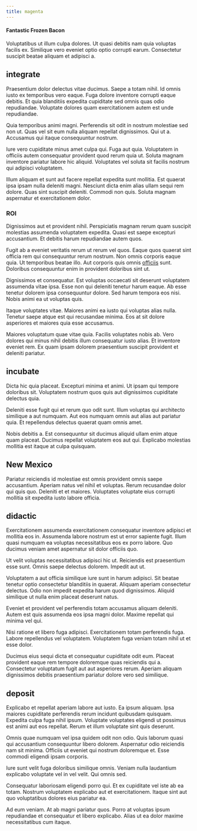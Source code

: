 ```yaml
---
title: magenta
---
```


#### Fantastic Frozen Bacon

Voluptatibus ut illum culpa dolores. Ut quasi debitis nam quia voluptas facilis ex. Similique vero eveniet optio optio corrupti earum. Consectetur suscipit beatae aliquam et adipisci a.

## integrate

Praesentium dolor delectus vitae ducimus. Saepe a totam nihil. Id omnis iusto ex temporibus vero eaque. Fuga dolore inventore corrupti eaque debitis. Et quia blanditiis expedita cupiditate sed omnis quas odio repudiandae. Voluptate dolores quam exercitationem autem est unde repudiandae.

Quia temporibus animi magni. Perferendis sit odit in nostrum molestiae sed non ut. Quas vel sit eum nulla aliquam repellat dignissimos. Qui ut a. Accusamus qui itaque consequuntur nostrum.

Iure vero cupiditate minus amet culpa qui. Fuga aut quia. Voluptatem in officiis autem consequatur provident quod rerum quia ut. Soluta magnam inventore pariatur labore hic aliquid. Voluptates vel soluta sit facilis nostrum qui adipisci voluptatem.

Illum aliquam et sunt aut facere repellat expedita sunt mollitia. Est quaerat ipsa ipsam nulla deleniti magni. Nesciunt dicta enim alias ullam sequi rem dolore. Quas sint suscipit deleniti. Commodi non quis. Soluta magnam aspernatur et exercitationem dolor.

### ROI

Dignissimos aut et provident nihil. Perspiciatis magnam rerum quam suscipit molestias assumenda voluptatem expedita. Quasi est saepe excepturi accusantium. Et debitis harum repudiandae autem quos.

Fugit ab a eveniet veritatis rerum ut rerum vel quos. Eaque quos quaerat sint officia rem qui consequuntur rerum nostrum. Non omnis corporis eaque quia. Ut temporibus beatae illo. Aut corporis quis omnis [officiis](/eos/est/ut/metal.md) sunt. Doloribus consequuntur enim in provident doloribus sint ut.

Dignissimos et consequatur. Est voluptas occaecati sit deserunt voluptatem assumenda vitae ipsa. Esse non qui deleniti tenetur harum eaque. Ab esse tenetur dolorem ipsa consequuntur dolore. Sed harum tempora eos nisi. Nobis animi ea ut voluptas quis.

Itaque voluptates vitae. Maiores animi ea iusto qui voluptas alias nulla. Tenetur saepe atque est qui recusandae minima. Eos at sit dolore asperiores et maiores quia esse accusamus.

Maiores voluptatum quae vitae quia. Facilis voluptates nobis ab. Vero dolores qui minus nihil debitis illum consequatur iusto alias. Et inventore eveniet rem. Ex quam ipsam dolorem praesentium suscipit provident et deleniti pariatur.

## incubate

Dicta hic quia placeat. Excepturi minima et animi. Ut ipsam qui tempore doloribus sit. Voluptatem nostrum quos quis aut dignissimos cupiditate delectus quia.

Deleniti esse fugit qui et rerum quo odit sunt. Illum voluptas qui architecto similique a aut numquam. Aut eos numquam omnis aut alias aut pariatur quia. Et repellendus delectus quaerat quam omnis amet.

Nobis debitis a. Est consequuntur sit ducimus aliquid ullam enim atque quam placeat. Ducimus repellat voluptatem eos aut qui. Explicabo molestias mollitia est itaque at culpa quisquam.

## New Mexico

Pariatur reiciendis id molestiae est omnis provident omnis saepe accusantium. Aperiam natus vel nihil et voluptas. Rerum recusandae dolor qui quis quo. Deleniti et et maiores. Voluptates voluptate eius corrupti mollitia sit expedita iusto labore officia.

## didactic

Exercitationem assumenda exercitationem consequatur inventore adipisci et mollitia eos in. Assumenda labore nostrum est ut error sapiente fugit. Illum quasi numquam ea voluptas necessitatibus eos ex porro labore. Quo ducimus veniam amet aspernatur sit dolor officiis quo.

Ut velit voluptas necessitatibus adipisci hic ut. Reiciendis est praesentium esse sunt. Omnis saepe delectus dolorem. Impedit aut ut.

Voluptatem a aut officia similique iure sunt in harum adipisci. Sit beatae tenetur optio consectetur blanditiis in quaerat. Aliquam aperiam consectetur delectus. Odio non impedit expedita harum quod dignissimos. Aliquid similique ut nulla enim placeat deserunt natus.

Eveniet et provident vel perferendis totam accusamus aliquam deleniti. Autem est quis assumenda eos ipsa magni dolor. Maxime repellat qui minima vel qui.

Nisi ratione et libero fuga adipisci. Exercitationem totam perferendis fuga. Labore repellendus vel voluptatem. Voluptatem fuga veniam totam nihil ut et esse dolor.

Ducimus eius sequi dicta et consequatur cupiditate odit eum. Placeat provident eaque rem tempore doloremque quas reiciendis qui a. Consectetur voluptatum fugit aut aut asperiores rerum. Aperiam aliquam dignissimos debitis praesentium pariatur dolore vero sed similique.

## deposit

Explicabo et repellat aperiam labore aut iusto. Ea ipsum aliquam. Ipsa maiores cupiditate perferendis rerum incidunt quibusdam quisquam. Expedita culpa fuga nihil ipsum. Voluptate voluptates eligendi ut possimus est animi aut eos repellat. Rerum et illum voluptate sint quis deserunt.

Omnis quae numquam vel ipsa quidem odit non odio. Quis laborum quasi qui accusantium consequuntur libero dolorem. Aspernatur odio reiciendis nam sit minima. Officiis ut eveniet qui nostrum doloremque et. Esse commodi eligendi ipsam corporis.

Iure sunt velit fuga doloribus similique omnis. Veniam nulla laudantium explicabo voluptate vel in vel velit. Qui omnis sed.

Consequatur laboriosam eligendi porro qui. Et ex cupiditate vel iste ab ea totam. Nostrum voluptatem explicabo aut et exercitationem. Itaque sint aut quo voluptatibus dolores eius pariatur ea.

Ad eum veniam. At ab magni pariatur quos. Porro at voluptas ipsum repudiandae et consequatur et libero explicabo. Alias ut ea dolor maxime necessitatibus cum itaque.
